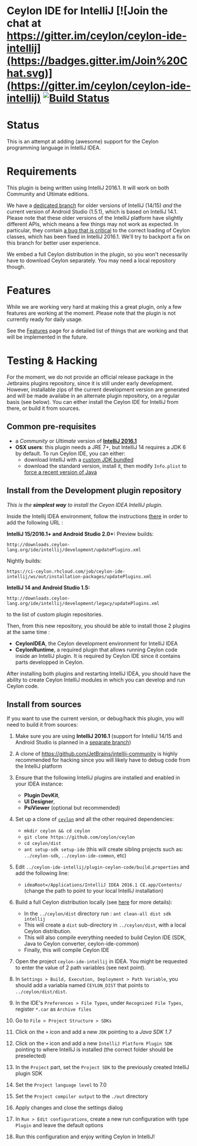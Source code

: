 Ceylon IDE for IntelliJ [![Join the chat at https://gitter.im/ceylon/ceylon-ide-intellij](https://badges.gitter.im/Join%20Chat.svg)](https://gitter.im/ceylon/ceylon-ide-intellij) [![Build Status](https://ci-ceylon.rhcloud.com/buildStatus/icon?job=ceylon.formatter)](https://ci-ceylon.rhcloud.com/job/ceylon.formatter)
=======================
# Status

This is an attempt at adding (awesome) support for the Ceylon programming language in IntelliJ IDEA.

# Requirements

This plugin is being written using IntelliJ 2016.1. It will work on both Community and Ultimate editions.

We have a [dedicated branch](https://github.com/ceylon/ceylon-ide-intellij/tree/141.x-compat) for older versions of IntelliJ (14/15) *and* the current version of Android Studio (1.5.1), which is based on IntelliJ 14.1. Please note that these older versions of the IntelliJ platform have slightly different APIs, which means a few things may not work as expected. In particular, they contain [a bug that is critical](https://youtrack.jetbrains.com/issue/IDEA-132606) to the correct loading of Ceylon classes, which has been fixed in IntelliJ 2016.1. We'll try to backport a fix on this branch for better user experience.

We embed a full Ceylon distribution in the plugin, so you won't necessarily have to download Ceylon separately. You may need a local repository though.

# Features

While we are working very hard at making this a great plugin, only a few features are working at the moment. Please note that the plugin is not currently ready for daily usage.

See the [Features](https://github.com/ceylon/ceylon-ide-intellij/wiki/Features) page for a detailed list of things that are working and that will be implemented in the future.

# Testing & Hacking

For the moment, we do not provide an official release package in the Jetbrains plugins repository, since it is still under early development.
However, installable zips of the current development version are generated and will be made availabe in an alternate plugin repository, on a regular basis (see below).
You can either install the Ceylon IDE for IntelliJ from there, or build it from sources.

## Common pre-requisites

- a _Community_ or _Ultimate_ version of **[IntelliJ 2016.1](http://www.jetbrains.com/idea/download/)**
- **OSX users**: this plugin needs a JRE 7+, but IntelliJ 14 requires a JDK 6 by default. To run Ceylon IDE, you can either:
  - download IntelliJ with a [custom JDK bundled](https://confluence.jetbrains.com/display/IntelliJIDEA/Previous+IntelliJ+IDEA+Releases)
  - download the standard version, install it, then modify `Info.plist` to [force a recent version of Java](https://intellij-support.jetbrains.com/hc/en-us/articles/206827547-Selecting-the-JDK-version-the-IDE-will-run-under)

## Install from the Development plugin repository

_This is the **simplest way** to install the Ceyon IDEA IntelliJ plugin._ 

Inside the Intellij IDEA environment, follow the instructions [there](https://www.jetbrains.com/idea/help/managing-enterprise-plugin-repositories.html) in order to add the following URL :

**IntelliJ 15/2016.1+ and Android Studio 2.0+:**
Preview builds:
```
http://downloads.ceylon-lang.org/ide/intellij/development/updatePlugins.xml
```

Nightly builds:
```
https://ci-ceylon.rhcloud.com/job/ceylon-ide-intellij/ws/out/installation-packages/updatePlugins.xml
```

**IntelliJ 14 and Android Studio 1.5:**
```
http://downloads.ceylon-lang.org/ide/intellij/development/legacy/updatePlugins.xml
```

to the list of custom plugin repositories.

Then, from this new repository, you should be able to install those 2 plugins at the same time :
- **CeylonIDEA**, the Ceylon development environment for IntelliJ IDEA
- **CeylonRuntime**, a required plugin that allows running Ceylon code inside an IntelliJ plugin. It is required by Ceylon IDE since it contains parts developped in Ceylon. 

After installing both plugins and restarting IntelliJ IDEA, you should have the ability to create Ceylon IntelliJ modules in which you can develop and run Ceylon code.

## Install from sources 

If you want to use the current version, or debug/hack this plugin, you will need to build it from sources:

1. Make sure you are using **IntelliJ 2016.1** (support for IntelliJ 14/15 and Android Studio is planned in a [separate branch](https://github.com/ceylon/ceylon-ide-intellij/tree/141.x-compat))

2. A clone of https://github.com/JetBrains/intellij-community is highly recommended for hacking since you will likely have to debug code from the IntelliJ platform

3. Ensure that the following IntelliJ plugins are installed and enabled in your IDEA instance:
    - **Plugin DevKit**, 
    - **UI Designer**, 
    - **PsiViewer** (optional but recommended)

4. Set up a clone of [`ceylon`](http://github.com/ceylon/ceylon) and all the other required dependencies:
    - `mkdir ceylon && cd ceylon`
    - `git clone https://github.com/ceylon/ceylon`
    - `cd ceylon/dist`
    - `ant setup-sdk setup-ide` (this will create sibling projects such as: `../ceylon-sdk`, `../ceylon-ide-common`, etc)

5. Edit `../ceylon-ide-intellij/plugin-ceylon-code/build.properties` and add the following line:
    - `ideaRoot=/Applications/IntelliJ IDEA 2016.1 CE.app/Contents/` (change the path to point to your local IntelliJ installation)

7. Build a full Ceylon distribution locally (see [here](https://github.com/ceylon/ceylon-dist/blob/master/README.md#building-the-distribution) for more details):
    - In the `../ceylon/dist` directory run : `ant clean-all dist sdk intellij`
    - This will create a `dist` sub-directory in `../ceylon/dist`, with a local Ceylon distribution.
    - This will also compile everything needed to build Ceylon IDE (SDK, Java to Ceylon converter, ceylon-ide-common)
    - Finally, this will compile Ceylon IDE

8. Open the project `ceylon-ide-intellij` in IDEA. You might be requested to enter the value of 2 path variables (see next point).

9. In `Settings > Build, Execution, Deployment > Path Variable`, you should add a variabla named
`̀CEYLON_DIST` that points to `../ceylon/dist/dist`.

10. In the IDE's `Preferences > File Types`, under `Recognized File Types`, register `*.car` as `Archive files`

11. Go to `File > Project Structure > SDKs`

12. Click on the `+` icon and add a new `JDK` pointing to a *Java SDK 1.7*

13. Click on the `+` icon and add a new `IntelliJ Platform Plugin SDK` pointing to where IntelliJ is installed (the correct folder should be preselected)

14. In the `Project` part, set the `Project SDK` to the previously created IntelliJ plugin SDK

15. Set the `Project language level` to 7.0

16. Set the `Project compiler output` to the `./out` directory

17. Apply changes and close the settings dialog

18. In `Run > Edit configurations`, create a new run configuration with type `Plugin` and leave the default options

19. Run this configuration and enjoy writing Ceylon in IntelliJ!
